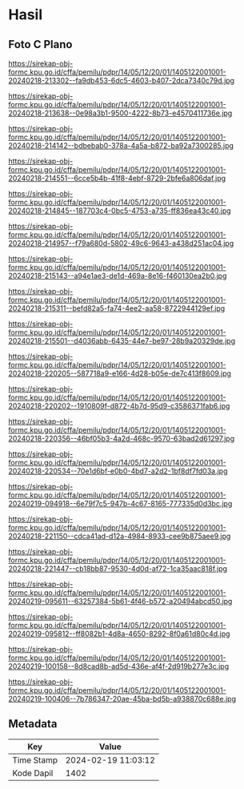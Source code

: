 # Hasil

## Foto C Plano

https://sirekap-obj-formc.kpu.go.id/cffa/pemilu/pdpr/14/05/12/20/01/1405122001001-20240218-213302--fa9db453-6dc5-4603-b407-2dca7340c79d.jpg

https://sirekap-obj-formc.kpu.go.id/cffa/pemilu/pdpr/14/05/12/20/01/1405122001001-20240218-213638--0e98a3b1-9500-4222-8b73-e4570411736e.jpg

https://sirekap-obj-formc.kpu.go.id/cffa/pemilu/pdpr/14/05/12/20/01/1405122001001-20240218-214142--bdbebab0-378a-4a5a-b872-ba92a7300285.jpg

https://sirekap-obj-formc.kpu.go.id/cffa/pemilu/pdpr/14/05/12/20/01/1405122001001-20240218-214551--6cce5b4b-41f8-4ebf-8729-2bfe6a806daf.jpg

https://sirekap-obj-formc.kpu.go.id/cffa/pemilu/pdpr/14/05/12/20/01/1405122001001-20240218-214845--187703c4-0bc5-4753-a735-ff836ea43c40.jpg

https://sirekap-obj-formc.kpu.go.id/cffa/pemilu/pdpr/14/05/12/20/01/1405122001001-20240218-214957--f79a680d-5802-49c6-9643-a438d251ac04.jpg

https://sirekap-obj-formc.kpu.go.id/cffa/pemilu/pdpr/14/05/12/20/01/1405122001001-20240218-215143--a94e1ae3-de1d-469a-8e16-f460130ea2b0.jpg

https://sirekap-obj-formc.kpu.go.id/cffa/pemilu/pdpr/14/05/12/20/01/1405122001001-20240218-215311--befd82a5-fa74-4ee2-aa58-8722944129ef.jpg

https://sirekap-obj-formc.kpu.go.id/cffa/pemilu/pdpr/14/05/12/20/01/1405122001001-20240218-215501--d4036abb-6435-44e7-be97-28b9a20329de.jpg

https://sirekap-obj-formc.kpu.go.id/cffa/pemilu/pdpr/14/05/12/20/01/1405122001001-20240218-220205--587718a9-e166-4d28-b05e-de7c413f8609.jpg

https://sirekap-obj-formc.kpu.go.id/cffa/pemilu/pdpr/14/05/12/20/01/1405122001001-20240218-220202--1910809f-d872-4b7d-95d9-c3586371fab6.jpg

https://sirekap-obj-formc.kpu.go.id/cffa/pemilu/pdpr/14/05/12/20/01/1405122001001-20240218-220356--46bf05b3-4a2d-468c-9570-63bad2d61297.jpg

https://sirekap-obj-formc.kpu.go.id/cffa/pemilu/pdpr/14/05/12/20/01/1405122001001-20240218-220534--70e1d6bf-e0b0-4bd7-a2d2-1bf8df7fd03a.jpg

https://sirekap-obj-formc.kpu.go.id/cffa/pemilu/pdpr/14/05/12/20/01/1405122001001-20240219-094918--6e79f7c5-947b-4c67-8165-777335d0d3bc.jpg

https://sirekap-obj-formc.kpu.go.id/cffa/pemilu/pdpr/14/05/12/20/01/1405122001001-20240218-221150--cdca41ad-d12a-4984-8933-cee9b875aee9.jpg

https://sirekap-obj-formc.kpu.go.id/cffa/pemilu/pdpr/14/05/12/20/01/1405122001001-20240218-221447--cb18bb87-9530-4d0d-af72-1ca35aac818f.jpg

https://sirekap-obj-formc.kpu.go.id/cffa/pemilu/pdpr/14/05/12/20/01/1405122001001-20240219-095611--63257384-5b61-4f46-b572-a20494abcd50.jpg

https://sirekap-obj-formc.kpu.go.id/cffa/pemilu/pdpr/14/05/12/20/01/1405122001001-20240219-095812--ff8082b1-4d8a-4650-8292-8f0a61d80c4d.jpg

https://sirekap-obj-formc.kpu.go.id/cffa/pemilu/pdpr/14/05/12/20/01/1405122001001-20240219-100158--8d8cad8b-ad5d-436e-af4f-2d919b277e3c.jpg

https://sirekap-obj-formc.kpu.go.id/cffa/pemilu/pdpr/14/05/12/20/01/1405122001001-20240219-100406--7b786347-20ae-45ba-bd5b-a938870c688e.jpg


## Metadata

| Key        | Value               |
| ---------- | ------------------- |
| Time Stamp | 2024-02-19 11:03:12 |
| Kode Dapil | 1402                |



